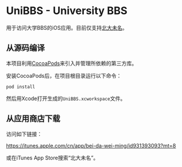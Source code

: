 # UniBBS - University BBS

用于访问大学BBS的iOS应用。目前仅支持[北大未名](http://bbs.pku.edu.cn/)。

## 从源码编译

本项目利用[CocoaPods](http://cocoapods.org/)来引入并管理所依赖的第三方库。

安装CocoaPods后，在项目根目录运行以下命令：

	pod install

然后用Xcode打开生成的`UniBBS.xcworkspace`文件。

## 从应用商店下载

访问如下链接：

<https://itunes.apple.com/cn/app/bei-da-wei-ming/id931393093?mt=8>

或在iTunes App Store搜索“北大未名”。
